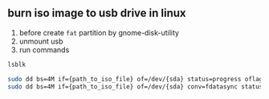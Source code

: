 ## burn iso image to usb drive in linux

1. before create `fat` partition by gnome-disk-utility
2. unmount usb
3. run commands

```sh
lsblk

sudo dd bs=4M if={path_to_iso_file} of=/dev/{sda} status=progress oflag=sync
sudo dd bs=4M if={path_to_iso_file} of=/dev/{sda} conv=fdatasync status=progress
```

